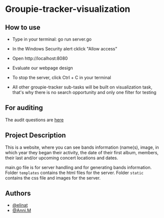# Groupie-tracker-visualization


## How to use
* Type in your terminal: go run server.go
* In the Windows Security alert cklick "Allow access"
* Open http://localhost:8080  
* Evaluate our webpage design
* To stop the server, click Ctrl + C in your terminal

* All other groupie-tracker sub-tasks will be built on visualization task, that's why there is no search opportunity and only one filter for testing

## For auditing
The audit questions are [here](https://github.com/01-edu/public/blob/master/subjects/groupie-tracker/visualizations/audit.md)

## Project Description

This is a website, where you can see bands information (name(s), image, in which year they began their activity, the date of their first album, members, their last and/or upcoming concert locations and dates.

main.go file is for server handling and for generating bands information.
Folder <code>templates</code> contains the html files for the server.
Folder <code>static</code> contains the css file and images for the server.


## Authors
- [@elinat](https://01.kood.tech/git/elinat)
- [@Anni.M](https://01.kood.tech/git/Anni.M)

